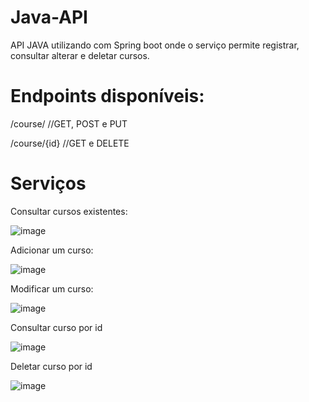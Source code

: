 # Java-API


API JAVA utilizando com Spring boot onde o serviço permite registrar, consultar alterar e deletar cursos.

# Endpoints disponíveis:

/course/    //GET, POST e PUT

/course/{id}    //GET e DELETE

# Serviços

Consultar cursos existentes:

![image](https://user-images.githubusercontent.com/60151948/121388538-f0716880-c921-11eb-8725-d4df3444a619.png)

Adicionar um curso:

![image](https://user-images.githubusercontent.com/60151948/121388734-1c8ce980-c922-11eb-9a63-065645080ea9.png)

Modificar um curso:

![image](https://user-images.githubusercontent.com/60151948/121389002-552cc300-c922-11eb-8932-0368a58e9421.png)

Consultar curso por id

![image](https://user-images.githubusercontent.com/60151948/121389187-87d6bb80-c922-11eb-8976-177decedd521.png)

Deletar curso por id

![image](https://user-images.githubusercontent.com/60151948/121389359-b2c10f80-c922-11eb-8caf-c52644f3edad.png)
